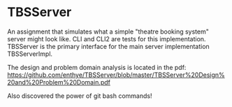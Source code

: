 # TBSServer

An assignment that simulates what a simple "theatre booking system" server might look like.
CLI and CLI2 are tests for this implementation.  TBSServer is the primary interface for the main server implementation TBSServerImpl.

The design and problem domain analysis is located in the pdf: https://github.com/enthye/TBSServer/blob/master/TBSServer%20Design%20and%20Problem%20Domain.pdf

Also discovered the power of git bash commands!

